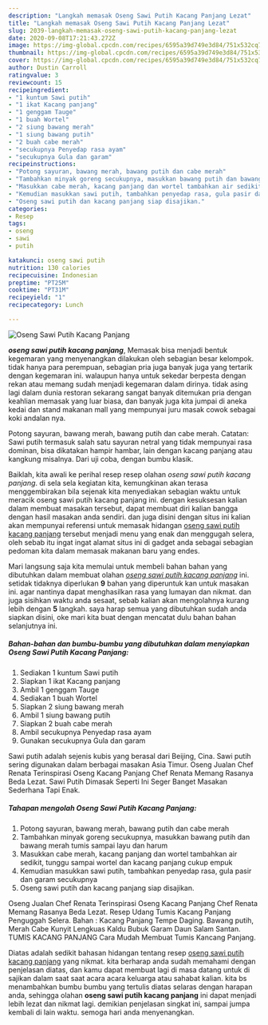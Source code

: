 ```yaml
---
description: "Langkah memasak Oseng Sawi Putih Kacang Panjang Lezat"
title: "Langkah memasak Oseng Sawi Putih Kacang Panjang Lezat"
slug: 2039-langkah-memasak-oseng-sawi-putih-kacang-panjang-lezat
date: 2020-09-08T17:21:43.272Z
image: https://img-global.cpcdn.com/recipes/6595a39d749e3d84/751x532cq70/oseng-sawi-putih-kacang-panjang-foto-resep-utama.jpg
thumbnail: https://img-global.cpcdn.com/recipes/6595a39d749e3d84/751x532cq70/oseng-sawi-putih-kacang-panjang-foto-resep-utama.jpg
cover: https://img-global.cpcdn.com/recipes/6595a39d749e3d84/751x532cq70/oseng-sawi-putih-kacang-panjang-foto-resep-utama.jpg
author: Dustin Carroll
ratingvalue: 3
reviewcount: 15
recipeingredient:
- "1 kuntum Sawi putih"
- "1 ikat Kacang panjang"
- "1 genggam Tauge"
- "1 buah Wortel"
- "2 siung bawang merah"
- "1 siung bawang putih"
- "2 buah cabe merah"
- "secukupnya Penyedap rasa ayam"
- "secukupnya Gula dan garam"
recipeinstructions:
- "Potong sayuran, bawang merah, bawang putih dan cabe merah"
- "Tambahkan minyak goreng secukupnya, masukkan bawang putih dan bawang merah tumis sampai layu dan harum"
- "Masukkan cabe merah, kacang panjang dan wortel tambahkan air sedikit, tunggu sampai wortel dan kacang panjang cukup empuk"
- "Kemudian masukkan sawi putih, tambahkan penyedap rasa, gula pasir dan garam secukupnya"
- "Oseng sawi putih dan kacang panjang siap disajikan."
categories:
- Resep
tags:
- oseng
- sawi
- putih

katakunci: oseng sawi putih 
nutrition: 130 calories
recipecuisine: Indonesian
preptime: "PT25M"
cooktime: "PT31M"
recipeyield: "1"
recipecategory: Lunch

---
```



![Oseng Sawi Putih Kacang Panjang](https://img-global.cpcdn.com/recipes/6595a39d749e3d84/751x532cq70/oseng-sawi-putih-kacang-panjang-foto-resep-utama.jpg)

<b><i>oseng sawi putih kacang panjang</i></b>, Memasak bisa menjadi bentuk kegemaran yang menyenangkan dilakukan oleh sebagian besar kelompok. tidak hanya para perempuan, sebagian pria juga banyak juga yang tertarik dengan kegemaran ini. walaupun hanya untuk sekedar berpesta dengan rekan atau memang sudah menjadi kegemaran dalam dirinya. tidak asing lagi dalam dunia restoran sekarang sangat banyak ditemukan pria dengan keahlian memasak yang luar biasa, dan banyak juga kita jumpai di aneka kedai dan stand makanan mall yang mempunyai juru masak cowok sebagai koki andalan nya.

Potong sayuran, bawang merah, bawang putih dan cabe merah. Catatan: Sawi putih termasuk salah satu sayuran netral yang tidak mempunyai rasa dominan, bisa dikatakan hampir hambar, lain dengan kacang panjang atau kangkung misalnya. Dari uji coba, dengan bumbu klasik.

Baiklah, kita awali ke perihal resep resep olahan <i>oseng sawi putih kacang panjang</i>. di sela sela kegiatan kita, kemungkinan akan terasa menggembirakan bila sejenak kita menyediakan sebagian waktu untuk meracik oseng sawi putih kacang panjang ini. dengan kesuksesan kalian dalam membuat masakan tersebut, dapat membuat diri kalian bangga dengan hasil masakan anda sendiri. dan juga disini dengan situs ini kalian akan mempunyai referensi untuk memasak hidangan <u>oseng sawi putih kacang panjang</u> tersebut menjadi menu yang enak dan menggugah selera, oleh sebab itu ingat ingat alamat situs ini di gadget anda sebagai sebagian pedoman kita dalam memasak makanan baru yang endes.


Mari langsung saja kita memulai untuk membeli bahan bahan yang dibutuhkan dalam membuat olahan <u><i>oseng sawi putih kacang panjang</i></u> ini. setidak tidaknya diperlukan <b>9</b> bahan yang diperuntuk kan untuk masakan ini. agar nantinya dapat menghasilkan rasa yang lumayan dan nikmat. dan juga sisihkan waktu anda sesaat, sebab kalian akan mengolahnya kurang lebih dengan <b>5</b> langkah. saya harap semua yang dibutuhkan sudah anda siapkan disini, oke mari kita buat dengan mencatat dulu bahan bahan selanjutnya ini.

<!--inarticleads1-->

##### Bahan-bahan dan bumbu-bumbu yang dibutuhkan dalam menyiapkan Oseng Sawi Putih Kacang Panjang:

1. Sediakan 1 kuntum Sawi putih
1. Siapkan 1 ikat Kacang panjang
1. Ambil 1 genggam Tauge
1. Sediakan 1 buah Wortel
1. Siapkan 2 siung bawang merah
1. Ambil 1 siung bawang putih
1. Siapkan 2 buah cabe merah
1. Ambil secukupnya Penyedap rasa ayam
1. Gunakan secukupnya Gula dan garam


Sawi putih adalah sejenis kubis yang berasal dari Beijing, Cina. Sawi putih sering digunakan dalam berbagai masakan Asia Timur. Oseng Jualan Chef Renata Terinspirasi Oseng Kacang Panjang Chef Renata Memang Rasanya Beda Lezat. Sawi Putih Dimasak Seperti Ini Seger Banget Masakan Sederhana Tapi Enak. 

<!--inarticleads2-->

##### Tahapan mengolah Oseng Sawi Putih Kacang Panjang:

1. Potong sayuran, bawang merah, bawang putih dan cabe merah
1. Tambahkan minyak goreng secukupnya, masukkan bawang putih dan bawang merah tumis sampai layu dan harum
1. Masukkan cabe merah, kacang panjang dan wortel tambahkan air sedikit, tunggu sampai wortel dan kacang panjang cukup empuk
1. Kemudian masukkan sawi putih, tambahkan penyedap rasa, gula pasir dan garam secukupnya
1. Oseng sawi putih dan kacang panjang siap disajikan.


Oseng Jualan Chef Renata Terinspirasi Oseng Kacang Panjang Chef Renata Memang Rasanya Beda Lezat. Resep Udang Tumis Kacang Panjang Penguggah Selera. Bahan : Kacang Panjang Tempe Daging. Bawang putih, Merah Cabe Kunyit Lengkuas Kaldu Bubuk Garam Daun Salam Santan. TUMIS KACANG PANJANG Cara Mudah Membuat Tumis Kancang Panjang. 

Diatas adalah sedikit bahasan hidangan tentang resep <u>oseng sawi putih kacang panjang</u> yang nikmat. kita berharap anda sudah memahami dengan penjelasan diatas, dan kamu dapat membuat lagi di masa datang untuk di sajikan dalam saat saat acara acara keluarga atau sahabat kalian. kita bs menambahkan bumbu bumbu yang tertulis diatas selaras dengan harapan anda, sehingga olahan <b>oseng sawi putih kacang panjang</b> ini dapat menjadi lebih lezat dan nikmat lagi. demikian penjelasan singkat ini, sampai jumpa kembali di lain waktu. semoga hari anda menyenangkan.
